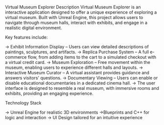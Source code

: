 Virtual Museum Explorer
Description
Virtual Museum Explorer is an interactive application designed to offer a unique experience of exploring a virtual museum. Built with Unreal Engine, this project allows users to navigate through museum halls, interact with exhibits, and engage in a realistic digital environment.

Key features include:

-> Exhibit Information Display – Users can view detailed descriptions of paintings, sculptures, and artifacts.
-> Replica Purchase System – A full e-commerce flow, from adding items to the cart to a simulated checkout with a virtual credit card.
-> Museum Exploration – Free movement within the museum, enabling users to experience different halls and layouts.
-> Interactive Museum Curator – A virtual assistant provides guidance and answers visitors' questions.
-> Documentary Viewing – Users can enable or disable educational documentaries in a dedicated cinema hall.
-> The user interface is designed to resemble a real museum, with immersive rooms and exhibits, providing an engaging experience.

Technology Stack

-> Unreal Engine for realistic 3D environments
->Blueprints and C++ for logic and interaction
-> UI Design tailored for an intuitive experience

